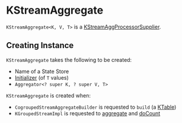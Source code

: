 # KStreamAggregate

`KStreamAggregate<K, V, T>` is a [KStreamAggProcessorSupplier](KStreamAggProcessorSupplier.md).

## Creating Instance

`KStreamAggregate` takes the following to be created:

* <span id="storeName"> Name of a State Store
* <span id="initializer"> [Initializer](Initializer.md) (of `T` values)
* <span id="aggregator"> `Aggregator<? super K, ? super V, T>`

`KStreamAggregate` is created when:

* `CogroupedStreamAggregateBuilder` is requested to `build` (a [KTable](KTable.md))
* `KGroupedStreamImpl` is requested to [aggregate](KGroupedStreamImpl.md#aggregate) and [doCount](KGroupedStreamImpl.md#doCount)

